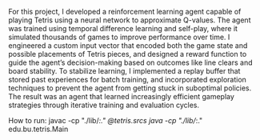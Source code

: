 For this project, I developed a reinforcement learning agent capable of playing Tetris using a neural network to approximate Q-values. The agent was trained using temporal difference learning and self-play, where it simulated thousands of games to improve performance over time. I engineered a custom input vector that encoded both the game state and possible placements of Tetris pieces, and designed a reward function to guide the agent’s decision-making based on outcomes like line clears and board stability. To stabilize learning, I implemented a replay buffer that stored past experiences for batch training, and incorporated exploration techniques to prevent the agent from getting stuck in suboptimal policies. The result was an agent that learned increasingly efficient gameplay strategies through iterative training and evaluation cycles.

How to run:
javac -cp "./lib/*:." @tetris.srcs
java -cp "./lib/*:." edu.bu.tetris.Main
